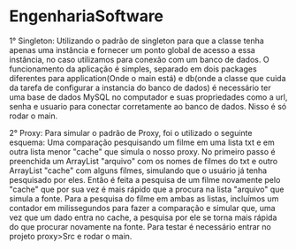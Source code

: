 # EngenhariaSoftware
1° Singleton: Utilizando o padrão de singleton para que a classe tenha apenas uma instância e fornecer um ponto global de acesso a essa instância, no caso utilizamos para conexão com um banco de dados.
              O funcionamento da aplicação é simples, separado em dois packages diferentes para application(Onde o main está) e db(onde a classe que cuida da tarefa de configurar a instancia do banco de dados)
              é necessário ter uma base de dados MySQL no computador e suas propriedades como a url, senha e usuario para conectar corretamente ao banco de dados. Nisso é só rodar o main.

2° Proxy: Para simular o padrão de Proxy, foi o utilizado o seguinte esquema: Uma comparação pesquisando um filme em uma lista txt e em outra lista menor "cache" que simula o nosso proxy.
          No primeiro passo é preenchida um ArrayList "arquivo" com os nomes de filmes do txt e outro ArrayList "cache" com alguns filmes, simulando que o usuário já tenha pesquisado por eles.
          Então é feita a pesquisa de um filme novamente pelo "cache" que por sua vez é mais rápido que a procura na lista "arquivo" que simula a fonte. Para a pesquisa do filme em ambas as listas,
          incluímos um contador em milissegundos para fazer a comparação e simular que, uma vez que um dado entra no cache, a pesquisa por ele se torna mais rápida do que procurar novamente na fonte.
          Para testar é necessário entrar no projeto proxy>Src e rodar o main.
              
